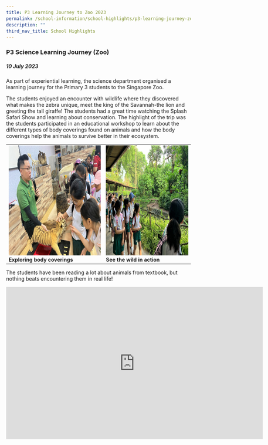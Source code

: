 ```yaml
---
title: P3 Learning Journey to Zoo 2023
permalink: /school-information/school-highlights/p3-learning-journey-zoo-2023/
description: ""
third_nav_title: School Highlights
---
```

### P3 Science Learning Journey (Zoo)

##### 10 July 2023

As part of experiential learning, the science department organised a learning journey for the Primary 3 students to the Singapore Zoo.

The students enjoyed an encounter with wildlife where they discovered what makes the zebra unique, meet the king of the Savannah-the lion and greeting the tall giraffe! The students had a great time watching the Splash Safari Show and learning about conservation. The highlight of the trip was the students participated in an educational workshop to learn about the different types of body coverings found on animals and how the body coverings help the animals to survive better in their ecosystem.

<table>
<tbody><tr>
		<td><img alt="p3ljifly01" src="/images/P3%20LJ%20to%20Zoo%202023/exploring%20body%20coverings.JPG" style="width:450px;height:300px;"><b>Exploring body coverings</b></td>
		<td><img alt="p3ljifly02" src="/images/P3%20LJ%20to%20Zoo%202023/see%20the%20wild%20in%20action.jpg" style="width:450px;height:300px;"><b>See the wild in action</b></td>
</tr></tbody></table>

The students have been reading a lot about animals from textbook, but nothing beats encountering them in real life!

<iframe allowfullscreen="" allow="accelerometer; autoplay; clipboard-write; encrypted-media; gyroscope; picture-in-picture; web-share" frameborder="0" title="YouTube video player" src="https://www.youtube.com/embed/0xD4vHVAkHk" height="415" width="700"></iframe>